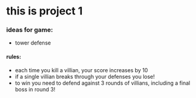 # this is project 1

### ideas for game:
* tower defense 

#### rules: 
* each time you kill a villian, your score increases by 10 
* if a single villian breaks through your defenses you lose! 
* to win you need to defend against 3 rounds of villians, including a final boss in round 3! 